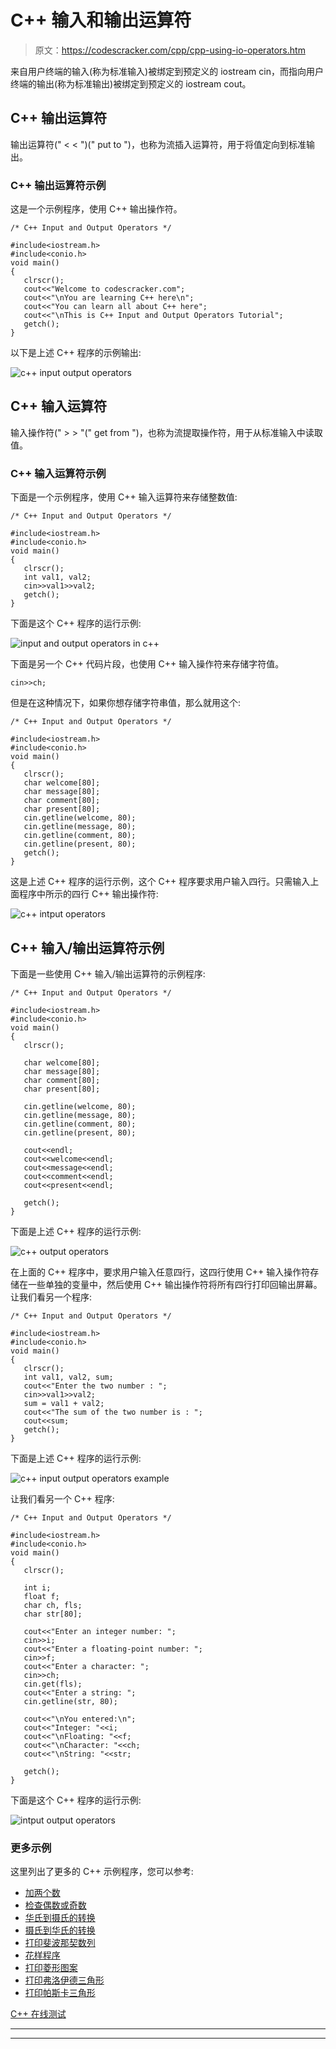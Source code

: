 # C++ 输入和输出运算符

> 原文：<https://codescracker.com/cpp/cpp-using-io-operators.htm>

来自用户终端的输入(称为标准输入)被绑定到预定义的 iostream cin，而指向用户终端的输出(称为标准输出)被绑定到预定义的 iostream cout。

## C++ 输出运算符

输出运算符(" < < ")(" put to ")，也称为流插入运算符，用于将值定向到标准输出。

### C++ 输出运算符示例

这是一个示例程序，使用 C++ 输出操作符。

```
/* C++ Input and Output Operators */

#include<iostream.h>
#include<conio.h>
void main()
{
   clrscr();
   cout<<"Welcome to codescracker.com";
   cout<<"\nYou are learning C++ here\n";
   cout<<"You can learn all about C++ here";
   cout<<"\nThis is C++ Input and Output Operators Tutorial";
   getch();
}
```

以下是上述 C++ 程序的示例输出:

![c++ input output operators](img/d57d93059f8d55437b713fe11d13a646.png)

## C++ 输入运算符

输入操作符(" > > "(" get from ")，也称为流提取操作符，用于从标准输入中读取值。

### C++ 输入运算符示例

下面是一个示例程序，使用 C++ 输入运算符来存储整数值:

```
/* C++ Input and Output Operators */

#include<iostream.h>
#include<conio.h>
void main()
{
   clrscr();
   int val1, val2;
   cin>>val1>>val2;
   getch();
}
```

下面是这个 C++ 程序的运行示例:

![input and output operators in c++](img/532340f207ecef94b43ef09096ca9306.png)

下面是另一个 C++ 代码片段，也使用 C++ 输入操作符来存储字符值。

```
cin>>ch;
```

但是在这种情况下，如果你想存储字符串值，那么就用这个:

```
/* C++ Input and Output Operators */

#include<iostream.h>
#include<conio.h>
void main()
{
   clrscr();
   char welcome[80];
   char message[80];
   char comment[80];
   char present[80];
   cin.getline(welcome, 80);
   cin.getline(message, 80);
   cin.getline(comment, 80);
   cin.getline(present, 80);
   getch();
}
```

这是上述 C++ 程序的运行示例，这个 C++ 程序要求用户输入四行。只需输入上面程序中所示的四行 C++ 输出操作符:

![c++ intput operators](img/9aaa9c01bb0c7cbe07097b08a93936db.png)

## C++ 输入/输出运算符示例

下面是一些使用 C++ 输入/输出运算符的示例程序:

```
/* C++ Input and Output Operators */

#include<iostream.h>
#include<conio.h>
void main()
{
   clrscr();

   char welcome[80];
   char message[80];
   char comment[80];
   char present[80];

   cin.getline(welcome, 80);
   cin.getline(message, 80);
   cin.getline(comment, 80);
   cin.getline(present, 80);

   cout<<endl;
   cout<<welcome<<endl;
   cout<<message<<endl;
   cout<<comment<<endl;
   cout<<present<<endl;

   getch();
}
```

下面是上述 C++ 程序的运行示例:

![c++ output operators](img/88fb7bbb2f957cbb436e4f66a4a48021.png)

在上面的 C++ 程序中，要求用户输入任意四行，这四行使用 C++ 输入操作符存储在一些单独的变量中，然后使用 C++ 输出操作符将所有四行打印回输出屏幕。让我们看另一个程序:

```
/* C++ Input and Output Operators */

#include<iostream.h>
#include<conio.h>
void main()
{
   clrscr();
   int val1, val2, sum;
   cout<<"Enter the two number : ";
   cin>>val1>>val2;
   sum = val1 + val2;
   cout<<"The sum of the two number is : ";
   cout<<sum;
   getch();
}
```

下面是上述 C++ 程序的运行示例:

![c++ input output operators example](img/a31dac50c28cd83f4608f3e17e7bea12.png)

让我们看另一个 C++ 程序:

```
/* C++ Input and Output Operators */

#include<iostream.h>
#include<conio.h>
void main()
{
   clrscr();

   int i;
   float f;
   char ch, fls;
   char str[80];

   cout<<"Enter an integer number: ";
   cin>>i;
   cout<<"Enter a floating-point number: ";
   cin>>f;
   cout<<"Enter a character: ";
   cin>>ch;
   cin.get(fls);
   cout<<"Enter a string: ";
   cin.getline(str, 80);

   cout<<"\nYou entered:\n";
   cout<<"Integer: "<<i;
   cout<<"\nFloating: "<<f;
   cout<<"\nCharacter: "<<ch;
   cout<<"\nString: "<<str;

   getch();
}
```

下面是这个 C++ 程序的运行示例:

![intput output operators](img/9e5f547681116a0063ccbb4060f1042e.png)

### 更多示例

这里列出了更多的 C++ 示例程序，您可以参考:

*   [加两个数](/cpp/program/cpp-program-add-two-numbers.htm)
*   [检查偶数或奇数](/cpp/program/cpp-program-check-even-odd.htm)
*   [华氏到摄氏的转换](/cpp/program/cpp-program-convert-fahrenheit-to-centigrade.htm)
*   [摄氏到华氏的转换](/cpp/program/cpp-program-convert-centigrade-to-fahrenheit.htm)
*   [打印斐波那契数列](/cpp/program/cpp-program-print-fabonacci-series.htm)
*   [花样程序](/cpp/program/cpp-program-print-star-pyramid-patterns.htm)
*   [打印菱形图案](/cpp/program/cpp-program-print-diamond-pattern.htm)
*   [打印弗洛伊德三角形](/cpp/program/cpp-program-print-floyd-triangle.htm)
*   [打印帕斯卡三角形](/cpp/program/cpp-program-print-pascal-triangle.htm)

[C++ 在线测试](/exam/showtest.php?subid=3)

* * *

* * *